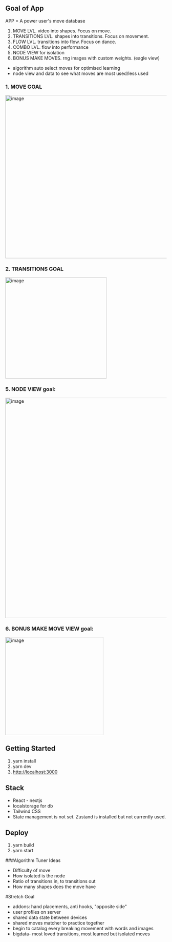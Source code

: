 ## Goal of App
APP = A power user's move database

1. MOVE LVL. video into shapes. Focus on move.
2. TRANSITIONS LVL. shapes into transitions. Focus on movement.
3. FLOW LVL. transitions into flow. Focus on dance.
4. COMBO LVL. flow into performance
5. NODE VIEW for isolation 
6. BONUS MAKE MOVES. rng images with custom weights. (eagle view)
* algorithm auto select moves for optimised learning
* node view and data to see what moves are most used/less used

### 1. MOVE GOAL
<img width="509" alt="image" src="https://github.com/volaix/breakdancedb/assets/16506248/5e3e6368-ee9b-4d4e-b5c2-6d2330627c0f">

### 2. TRANSITIONS GOAL
<img width="316" alt="image" src="https://github.com/volaix/breakdancedb/assets/16506248/69b6b258-8a51-4741-997e-a4acb62e2101">

### 5. NODE VIEW goal:
<img width="687" alt="image" src="https://github.com/volaix/breakdancedb/assets/16506248/a74a0760-47de-4a3b-bec2-30e0b7be46a8">

### 6. BONUS MAKE MOVE VIEW goal:
<img width="306" alt="image" src="https://github.com/volaix/breakdancedb/assets/16506248/e33b41b0-93e0-4274-939c-add8e219c6fb">

## Getting Started
1. yarn install
2. yarn dev
3. [http://localhost:3000](http://localhost:3000)


## Stack
- React - nextjs
- localstorage for db
- Tailwind CSS
- State management is not set. Zustand is installed but not currently used.

## Deploy
1. yarn build
2. yarn start
 
###Algorithm Tuner Ideas
* Difficulty of move
* How isolated is the node
* Ratio of transitions in, to transitions out
* How many shapes does the move have

#Stretch Goal
* addons: hand placements, anti hooks, "opposite side" 
* user profiles on server
 * shared data state between devices
* shared moves matcher to practice together
* begin to catalog every breaking movement with words and images
* bigdata- most loved transitions, most learned but isolated moves
